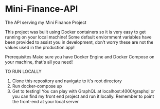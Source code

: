 # Mini-Finance-API
The API serving my Mini Finance Project

This project was built using Docker containers so it is very easy to get running on your local machine!
Some default enviornment variables have been provided to assist you in development, don't worry these are not the values used in the production app!

Prerequisites
Make sure you have Docker Engine and Docker Compose on your machine, that's all you need!

TO RUN LOCALLY
1. Clone this repository and navigate to it's root directory
2. Run docker-compose up
3. Get to testing! You can play with GraphQL at localhost:4000/graphql or you can find my front end project and run it locally. Remember to point the front-end at your local server
